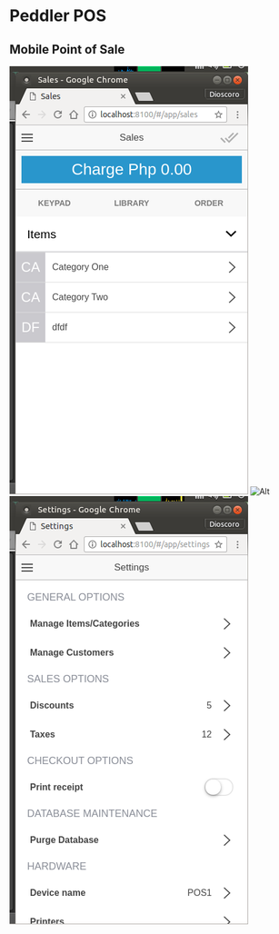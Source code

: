# Peddler POS
## Mobile Point of Sale

![Alt](/www/img/sales.png "Sales")
![Alt](/www/img/keypad.png "Sales Keypad")
![Alt](/www/img/settings.png "Settings")